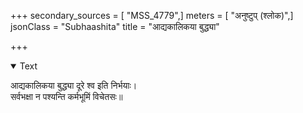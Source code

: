 +++
secondary_sources = [ "MSS_4779",]
meters = [ "अनुष्टुप् (श्लोक)",]
jsonClass = "Subhaashita"
title = "आद्यकालिकया बुद्ध्या"

+++

<details open><summary>Text</summary>

आद्यकालिकया बुद्ध्या दूरे श्व इति निर्भयाः।  
सर्वभक्षा न पश्यन्ति कर्मभूमिं विचेतसः॥
</details>
